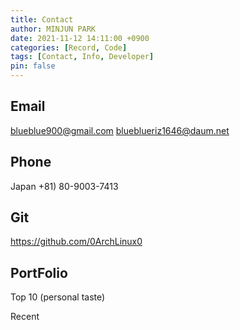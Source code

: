 ```yaml
---
title: Contact
author: MINJUN PARK
date: 2021-11-12 14:11:00 +0900
categories: [Record, Code]
tags: [Contact, Info, Developer]
pin: false
---
```


## Email

blueblue900@gmail.com
blueblueriz1646@daum.net

## Phone

Japan +81) 80-9003-7413

## Git

https://github.com/0ArchLinux0

## PortFolio

Top 10 (personal taste)

Recent
